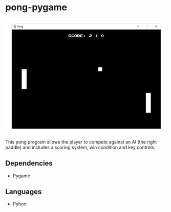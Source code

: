 # pong-pygame

![pong-img](/Assets/pong-readme-img.png)

This pong program allows the player to compete against an AI (the right paddle) and includes a scoring system, win condition and key controls.

## Dependencies

<ul>
<li>Pygame</li>
</ul>


## Languages

<ul>
<li>Pyhon</li>
</ul>

